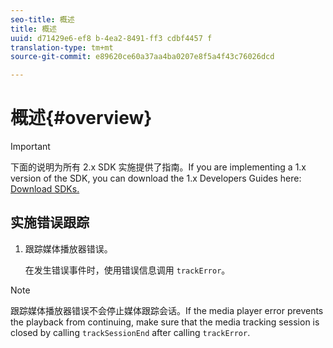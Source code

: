 ```yaml
---
seo-title: 概述
title: 概述
uuid: d71429e6-ef8 b-4ea2-8491-ff3 cdbf4457 f
translation-type: tm+mt
source-git-commit: e89620ce60a37aa4ba0207e8f5a4f43c76026dcd

---
```



# 概述{#overview}

>[!IMPORTANT]
>
>下面的说明为所有 2.x SDK 实施提供了指南。If you are implementing a 1.x version of the SDK, you can download the 1.x Developers Guides here: [Download SDKs.](/help/sdk-implement/download-sdks.md)

## 实施错误跟踪

1. 跟踪媒体播放器错误。

   在发生错误事件时，使用错误信息调用 `trackError`。

>[!NOTE]
>
>跟踪媒体播放器错误不会停止媒体跟踪会话。If the media player error prevents the playback from continuing, make sure that the media tracking session is closed by calling `trackSessionEnd` after calling `trackError`.

